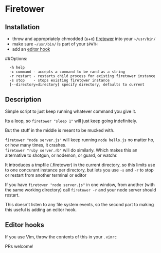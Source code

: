 # Firetower

## Installation

- throw and appropriately chmodded (u+x) [firetower](https://github.com/mweitzel/firetower/blob/master/firetower) into your `~/usr/bin/`
- make sure `~/usr/bin/` is part of your `$PATH`
- add an [editor hook](#editor-hooks)

##Options:

```
  -h help
  -c command - accepts a command to be rand as a string
  -r restart - restarts child process for existing firetower instance
  -s stop    - stops existing firetower instance
  [--directory=directory] specify directory, defaults to current
```

## Description

Simple script to just keep running whatever command you give it.

Its a loop, so `firetower "sleep 1"` will just keep going indefinitely.

But the stuff in the middle is meant to be mucked with.

`firetower "node server.js"` will keep running `node hello.js` no matter ho, or how many times, it crashes.  
`firetower "ruby server.rb"` will do similarly. Which makes this an alternative to shotgun, or nodemon, or guard, or watchr.

It introduces a tmpfile (.firetower) in the current directory, so this limits use to one concurant instance per directory, but lets you use `-s` and `-r` to stop or restart from another terminal or editor

If you have `firetower "node server.js"` in one window, from another (with the same working directory) call `firetower -r` and your node server should restart.

This doesn't listen to any file system events, so the second part to making this useful is adding an editor hook.

## Editor hooks

If you use Vim, throw the contents of this in your `.vimrc`


PRs welcome!
